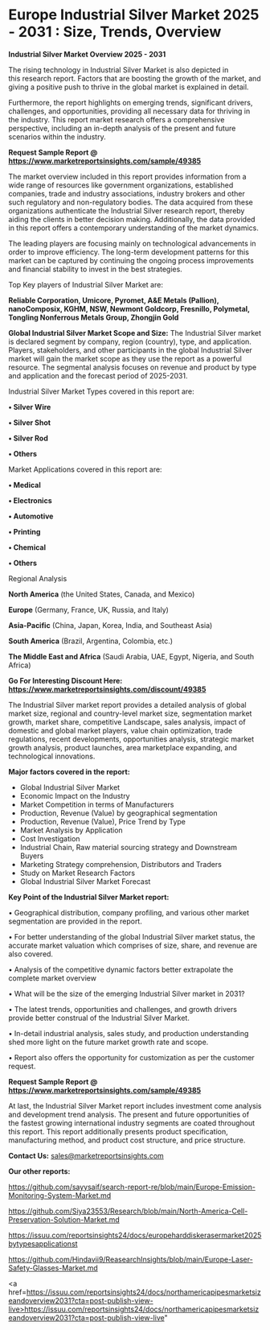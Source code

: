 # Europe Industrial Silver Market 2025 - 2031 : Size, Trends, Overview

<Strong> Industrial Silver Market Overview 2025 - 2031</strong>

The rising technology in Industrial Silver Market is also depicted in this research report. Factors that are boosting the growth of the market, and giving a positive push to thrive in the global market is explained in detail.

Furthermore, the report highlights on emerging trends, significant drivers, challenges, and opportunities, providing all necessary data for thriving in the industry. This report market research offers a comprehensive perspective, including an in-depth analysis of the present and future scenarios within the industry.

<strong>Request Sample Report @ <a href=https://www.marketreportsinsights.com/sample/49385>https://www.marketreportsinsights.com/sample/49385</a></strong>

The market overview included in this report provides information from a wide range of resources like government organizations, established companies, trade and industry associations, industry brokers and other such regulatory and non-regulatory bodies. The data acquired from these organizations authenticate the Industrial Silver research report, thereby aiding the clients in better decision making. Additionally, the data provided in this report offers a contemporary understanding of the market dynamics.

The leading players are focusing mainly on technological advancements in order to improve efficiency. The long-term development patterns for this market can be captured by continuing the ongoing process improvements and financial stability to invest in the best strategies.

Top Key players of Industrial Silver Market are:

<strong>Reliable Corporation, Umicore, Pyromet, A&E Metals (Pallion), nanoComposix, KGHM, NSW, Newmont Goldcorp, Fresnillo, Polymetal, Tongling Nonferrous Metals Group, Zhongjin Gold</strong>

<strong><b>Global Industrial Silver Market Scope and Size:</b></strong>
The Industrial Silver market is declared segment by company, region (country), type, and application. Players, stakeholders, and other participants in the global Industrial Silver market will gain the market scope as they use the report as a powerful resource. The segmental analysis focuses on revenue and product by type and application and the forecast period of 2025-2031.

Industrial Silver Market Types covered in this report are:

<strong>•  Silver Wire

•  Silver Shot

•  Silver Rod

•  Others</strong>

Market Applications covered in this report are:

<strong>•  Medical

•  Electronics

•  Automotive

•  Printing

•  Chemical

•  Others</strong> 

Regional Analysis

<strong>North America</strong> (the United States, Canada, and Mexico)

<strong>Europe</strong> (Germany, France, UK, Russia, and Italy)

<strong>Asia-Pacific</strong> (China, Japan, Korea, India, and Southeast Asia)

<strong>South America</strong> (Brazil, Argentina, Colombia, etc.)

<strong>The Middle East and Africa</strong> (Saudi Arabia, UAE, Egypt, Nigeria, and South Africa)

<strong>Go For Interesting Discount Here: <a href=https://www.marketreportsinsights.com/discount/49385>https://www.marketreportsinsights.com/discount/49385</a></strong>

The Industrial Silver market report provides a detailed analysis of global market size, regional and country-level market size, segmentation market growth, market share, competitive Landscape, sales analysis, impact of domestic and global market players, value chain optimization, trade regulations, recent developments, opportunities analysis, strategic market growth analysis, product launches, area marketplace expanding, and technological innovations.

<strong><b>Major factors covered in the report:</b></strong>
<ul>
  <li>Global Industrial Silver Market </li>
  <li>Economic Impact on the Industry</li>
  <li>Market Competition in terms of Manufacturers</li>
  <li>Production, Revenue (Value) by geographical segmentation</li>
  <li>Production, Revenue (Value), Price Trend by Type</li>
  <li>Market Analysis by Application</li>
  <li>Cost Investigation</li>
  <li>Industrial Chain, Raw material sourcing strategy and Downstream Buyers</li>
  <li>Marketing Strategy comprehension, Distributors and Traders</li>
  <li>Study on Market Research Factors</li>
  <li>Global Industrial Silver Market Forecast</li>
</ul>

<strong><b>Key Point of the Industrial Silver Market report:</b></strong>

• Geographical distribution, company profiling, and various other market segmentation are provided in the report.

• For better understanding of the global Industrial Silver market status, the accurate market valuation which comprises of size, share, and revenue are also covered.

• Analysis of the competitive dynamic factors better extrapolate the complete market overview

• What will be the size of the emerging Industrial Silver market in 2031?

• The latest trends, opportunities and challenges, and growth drivers provide better construal of the Industrial Silver Market.

• In-detail industrial analysis, sales study, and production understanding shed more light on the future market growth rate and scope.

• Report also offers the opportunity for customization as per the customer request.

<strong>Request Sample Report @ <a href=https://www.marketreportsinsights.com/sample/49385>https://www.marketreportsinsights.com/sample/49385</a></strong>

At last, the Industrial Silver Market report includes investment come analysis and development trend analysis. The present and future opportunities of the fastest growing international industry segments are coated throughout this report. This report additionally presents product specification, manufacturing method, and product cost structure, and price structure.

<strong>Contact Us:</strong>
sales@marketreportsinsights.com

<strong>Our other reports:</strong>

<a href=https://github.com/sayysaif/search-report-re/blob/main/Europe-Emission-Monitoring-System-Market.md>https://github.com/sayysaif/search-report-re/blob/main/Europe-Emission-Monitoring-System-Market.md</a>

<a href=https://github.com/Siya23553/Research/blob/main/North-America-Cell-Preservation-Solution-Market.md>https://github.com/Siya23553/Research/blob/main/North-America-Cell-Preservation-Solution-Market.md</a>

<a href=https://issuu.com/reportsinsights24/docs/europeharddiskerasermarket2025bytypesapplicationst>https://issuu.com/reportsinsights24/docs/europeharddiskerasermarket2025bytypesapplicationst</a>

<a href=https://github.com/Hindavii9/ReasearchInsights/blob/main/Europe-Laser-Safety-Glasses-Market.md>https://github.com/Hindavii9/ReasearchInsights/blob/main/Europe-Laser-Safety-Glasses-Market.md</a>

<a href=https://issuu.com/reportsinsights24/docs/northamericapipesmarketsizeandoverview2031?cta=post-publish-view-live>https://issuu.com/reportsinsights24/docs/northamericapipesmarketsizeandoverview2031?cta=post-publish-view-live</a>"
